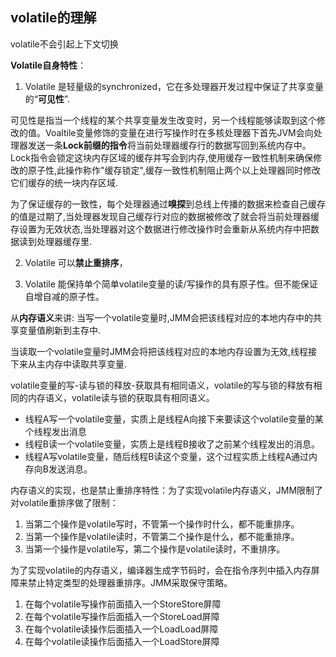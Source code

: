## volatile的理解
volatile不会引起上下文切换

**Volatile自身特性**：

1. Volatile 是轻量级的synchronized，它在多处理器开发过程中保证了共享变量的“**可见性**”.

可见性是指当一个线程的某个共享变量发生改变时，另一个线程能够读取到这个修改的值。Voaltile变量修饰的变量在进行写操作时在多核处理器下首先JVM会向处理器发送一条**Lock前缀的指令**将当前处理器缓存行的数据写回到系统内存中。Lock指令会锁定这块内存区域的缓存并写会到内存,使用缓存一致性机制来确保修改的原子性,此操作称作"缓存锁定",缓存一致性机制阻止两个以上处理器同时修改它们缓存的统一块内存区域.

为了保证缓存的一致性，每个处理器通过**嗅探**到总线上传播的数据来检查自己缓存的值是过期了,当处理器发现自己缓存行对应的数据被修改了就会将当前处理器缓存设置为无效状态,当处理器对这个数据进行修改操作时会重新从系统内存中把数据读到处理器缓存里.

2. Volatile 可以**禁止重排序**，

3. Volatile 能保持单个简单volatile变量的读/写操作的具有原子性。但不能保证自增自减的原子性。	

从**内存语义**来讲:
当写一个volatile变量时,JMM会把该线程对应的本地内存中的共享变量值刷新到主存中.

当读取一个volatile变量时JMM会将把该线程对应的本地内存设置为无效,线程接下来从主内存中读取共享变量.

volatile变量的写-读与锁的释放-获取具有相同语义，volatile的写与锁的释放有相同的内存语义，volatile读与锁的获取具有相同语义。
 - 线程A写一个volatile变量，实质上是线程A向接下来要读这个volatile变量的某个线程发出消息
 - 线程B读一个volatile变量，实质上是线程B接收了之前某个线程发出的消息。
 - 线程A写volatile变量，随后线程B读这个变量，这个过程实质上线程A通过内存向B发送消息。

内存语义的实现，也是禁止重排序特性：为了实现volatile内存语义，JMM限制了对volatile重排序做了限制：
 1. 当第二个操作是volatile写时，不管第一个操作时什么，都不能重排序。
 2. 当第一个操作是volatile读时，不管第二个操作是什么，都不能重排序。
 3. 当第一个操作是volatile写，第二个操作是volatile读时，不重排序。
 
为了实现volatile的内存语义，编译器生成字节码时，会在指令序列中插入内存屏障来禁止特定类型的处理器重排序。JMM采取保守策略。

1. 在每个volatile写操作前面插入一个StoreStore屏障
2. 在每个volatile写操作后面插入一个StoreLoad屏障
3. 在每个volatile读操作后面插入一个LoadLoad屏障
4. 在每个volatile读操作后面插入一个LoadStore屏障
